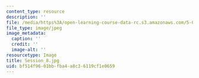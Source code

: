 ```yaml
---
content_type: resource
description: ''
file: /media/https%3A/open-learning-course-data-rc.s3.amazonaws.com/5-07sc-biological-chemistry-i-fall-2013/bf514f9601bbfba4a8c36119cf1e0659_Session_8.jpg
file_type: image/jpeg
image_metadata:
  caption: ''
  credit: ''
  image-alt: ''
resourcetype: Image
title: Session_8.jpg
uid: bf514f96-01bb-fba4-a8c3-6119cf1e0659
---
```

